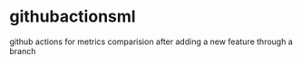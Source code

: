 # githubactionsml
github actions for metrics comparision after adding a new feature through a branch

